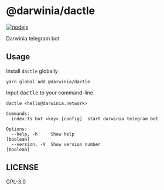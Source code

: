 # @darwinia/dactle

[![nodejs][workflow-badge]][github]

Darwinia telegram bot

## Usage

Install `dactle` globally

```shell
yarn global add @darwinia/dactle
```

Input <kbd>dactle</kbd> to your command-line.

```text
dactle <hello@darwinia.network>

Commands:
  index.ts bot <key> [config]  start darwinia telegram bot

Options:
  --help, -h     Show help                                             [boolean]
  --version, -V  Show version number                                   [boolean]
```
  
## LICENSE

GPL-3.0

[github]: https://github.com/darwinia-network/telegram-bot
[workflow-badge]: https://github.com/darwinia-network/telegram-bot/workflows/nodejs/badge.svg
